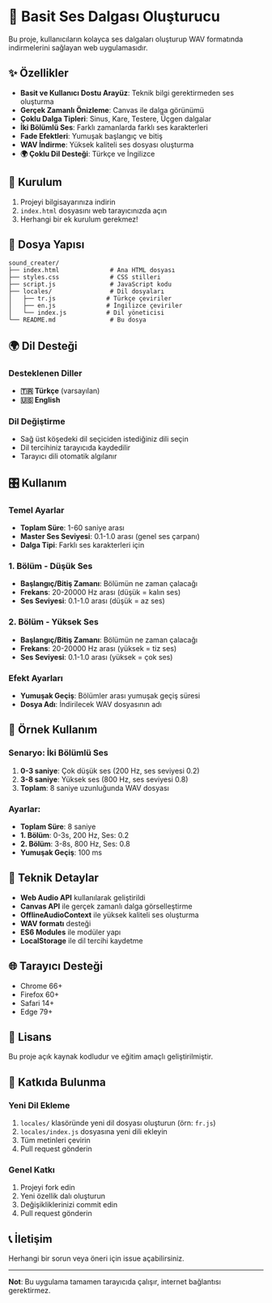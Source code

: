 # 🎵 Basit Ses Dalgası Oluşturucu

Bu proje, kullanıcıların kolayca ses dalgaları oluşturup WAV formatında indirmelerini sağlayan web uygulamasıdır.

## ✨ Özellikler

- **Basit ve Kullanıcı Dostu Arayüz**: Teknik bilgi gerektirmeden ses oluşturma
- **Gerçek Zamanlı Önizleme**: Canvas ile dalga görünümü
- **Çoklu Dalga Tipleri**: Sinus, Kare, Testere, Üçgen dalgalar
- **İki Bölümlü Ses**: Farklı zamanlarda farklı ses karakterleri
- **Fade Efektleri**: Yumuşak başlangıç ve bitiş
- **WAV İndirme**: Yüksek kaliteli ses dosyası oluşturma
- **🌍 Çoklu Dil Desteği**: Türkçe ve İngilizce

## 🚀 Kurulum

1. Projeyi bilgisayarınıza indirin
2. `index.html` dosyasını web tarayıcınızda açın
3. Herhangi bir ek kurulum gerekmez!

## 📁 Dosya Yapısı

```
sound_creater/
├── index.html              # Ana HTML dosyası
├── styles.css              # CSS stilleri
├── script.js               # JavaScript kodu
├── locales/                # Dil dosyaları
│   ├── tr.js              # Türkçe çeviriler
│   ├── en.js              # İngilizce çeviriler
│   └── index.js           # Dil yöneticisi
└── README.md               # Bu dosya
```

## 🌍 Dil Desteği

### Desteklenen Diller
- **🇹🇷 Türkçe** (varsayılan)
- **🇺🇸 English**

### Dil Değiştirme
- Sağ üst köşedeki dil seçiciden istediğiniz dili seçin
- Dil tercihiniz tarayıcıda kaydedilir
- Tarayıcı dili otomatik algılanır

## 🎛️ Kullanım

### Temel Ayarlar
- **Toplam Süre**: 1-60 saniye arası
- **Master Ses Seviyesi**: 0.1-1.0 arası (genel ses çarpanı)
- **Dalga Tipi**: Farklı ses karakterleri için

### 1. Bölüm - Düşük Ses
- **Başlangıç/Bitiş Zamanı**: Bölümün ne zaman çalacağı
- **Frekans**: 20-20000 Hz arası (düşük = kalın ses)
- **Ses Seviyesi**: 0.1-1.0 arası (düşük = az ses)

### 2. Bölüm - Yüksek Ses
- **Başlangıç/Bitiş Zamanı**: Bölümün ne zaman çalacağı
- **Frekans**: 20-20000 Hz arası (yüksek = tiz ses)
- **Ses Seviyesi**: 0.1-1.0 arası (yüksek = çok ses)

### Efekt Ayarları
- **Yumuşak Geçiş**: Bölümler arası yumuşak geçiş süresi
- **Dosya Adı**: İndirilecek WAV dosyasının adı

## 🎯 Örnek Kullanım

### Senaryo: İki Bölümlü Ses
1. **0-3 saniye**: Çok düşük ses (200 Hz, ses seviyesi 0.2)
2. **3-8 saniye**: Yüksek ses (800 Hz, ses seviyesi 0.8)
3. **Toplam**: 8 saniye uzunluğunda WAV dosyası

### Ayarlar:
- **Toplam Süre**: 8 saniye
- **1. Bölüm**: 0-3s, 200 Hz, Ses: 0.2
- **2. Bölüm**: 3-8s, 800 Hz, Ses: 0.8
- **Yumuşak Geçiş**: 100 ms

## 🔧 Teknik Detaylar

- **Web Audio API** kullanılarak geliştirildi
- **Canvas API** ile gerçek zamanlı dalga görselleştirme
- **OfflineAudioContext** ile yüksek kaliteli ses oluşturma
- **WAV formatı** desteği
- **ES6 Modules** ile modüler yapı
- **LocalStorage** ile dil tercihi kaydetme

## 🌐 Tarayıcı Desteği

- Chrome 66+
- Firefox 60+
- Safari 14+
- Edge 79+

## 📝 Lisans

Bu proje açık kaynak kodludur ve eğitim amaçlı geliştirilmiştir.

## 🤝 Katkıda Bulunma

### Yeni Dil Ekleme
1. `locales/` klasöründe yeni dil dosyası oluşturun (örn: `fr.js`)
2. `locales/index.js` dosyasına yeni dili ekleyin
3. Tüm metinleri çevirin
4. Pull request gönderin

### Genel Katkı
1. Projeyi fork edin
2. Yeni özellik dalı oluşturun
3. Değişikliklerinizi commit edin
4. Pull request gönderin

## 📞 İletişim

Herhangi bir sorun veya öneri için issue açabilirsiniz.

---

**Not**: Bu uygulama tamamen tarayıcıda çalışır, internet bağlantısı gerektirmez. 